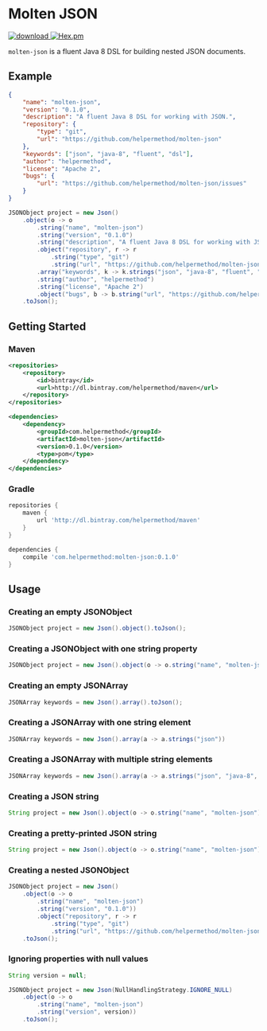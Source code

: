 # Molten JSON

[![download](https://api.bintray.com/packages/helpermethod/maven/molten-json/images/download.svg) ](https://bintray.com/helpermethod/maven/molten-json/_latestVersion)
[![Hex.pm](https://img.shields.io/hexpm/l/plug.svg)](https://raw.githubusercontent.com/helpermethod/molten-json/master/LICENSE)

`molten-json` is a fluent Java 8 DSL for building nested JSON documents.

## Example

```json
{
    "name": "molten-json",
    "version": "0.1.0",
    "description": "A fluent Java 8 DSL for working with JSON.",
    "repository": {
        "type": "git",
        "url": "https://github.com/helpermethod/molten-json"
    },
    "keywords": ["json", "java-8", "fluent", "dsl"],
    "author": "helpermethod",
    "license": "Apache 2",
    "bugs": {
        "url": "https://github.com/helpermethod/molten-json/issues"
    }
}
```

```java
JSONObject project = new Json()
    .object(o -> o
        .string("name", "molten-json")
        .string("version", "0.1.0")
        .string("description", "A fluent Java 8 DSL for working with JSON.")
        .object("repository", r -> r
            .string("type", "git")
            .string("url", "https://github.com/helpermethod/molten-json"))
        .array("keywords", k -> k.strings("json", "java-8", "fluent", "dsl"))
        .string("author", "helpermethod")
        .string("license", "Apache 2")
        .object("bugs", b -> b.string("url", "https://github.com/helpermethod/molten-json/issues")))
    .toJson();
```

## Getting Started

### Maven

```xml
<repositories>
    <repository>
        <id>bintray</id>
        <url>http://dl.bintray.com/helpermethod/maven</url>
    </repository>
</repositories>

<dependencies>
    <dependency>
        <groupId>com.helpermethod</groupId>
        <artifactId>molten-json</artifactId>
        <version>0.1.0</version>
        <type>pom</type>
    </dependency>
</dependencies>
```

### Gradle

```groovy
repositories {
    maven {
        url 'http://dl.bintray.com/helpermethod/maven'
    }
}

dependencies {
    compile 'com.helpermethod:molten-json:0.1.0'
}
```

## Usage

### Creating an empty JSONObject

```java
JSONObject project = new Json().object().toJson();
```

### Creating a JSONObject with one string property

```java
JSONObject project = new Json().object(o -> o.string("name", "molten-json"));
```

### Creating an empty JSONArray

```java
JSONArray keywords = new Json().array().toJson();
```

### Creating a JSONArray with one string element

```java
JSONArray keywords = new Json().array(a -> a.strings("json"))
```

### Creating a JSONArray with multiple string elements

```java
JSONArray keywords = new Json().array(a -> a.strings("json", "java-8", "fluent", "dsl"))
```

### Creating a JSON string

```java
String project = new Json().object(o -> o.string("name", "molten-json")).toString();
```

### Creating a pretty-printed JSON string

```java
String project = new Json().object(o -> o.string("name", "molten-json")).toPrettyString();
```

### Creating a nested JSONObject

```java
JSONObject project = new Json()
    .object(o -> o
        .string("name", "molten-json")
        .string("version", "0.1.0"))
        .object("repository", r -> r
            .string("type", "git")
            .string("url", "https://github.com/helpermethod/molten-json")))
    .toJson();    
```

### Ignoring properties with null values

```java
String version = null;

JSONObject project = new Json(NullHandlingStrategy.IGNORE_NULL)
    .object(o -> o
        .string("name", "molten-json")
        .string("version", version))
    .toJson();
```
